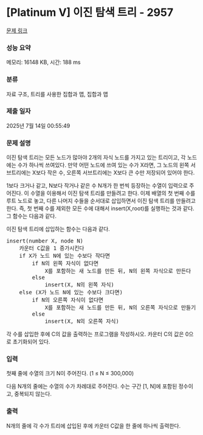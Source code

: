 # [Platinum V] 이진 탐색 트리 - 2957 

[문제 링크](https://www.acmicpc.net/problem/2957) 

### 성능 요약

메모리: 16148 KB, 시간: 188 ms

### 분류

자료 구조, 트리를 사용한 집합과 맵, 집합과 맵

### 제출 일자

2025년 7월 14일 00:55:49

### 문제 설명

<p>이진 탐색 트리는 모든 노드가 많아야 2개의 자식 노드를 가지고 있는 트리이고, 각 노드에는 수가 하나씩 쓰여있다. 만약 어떤 노드에 쓰여 있는 수가 X라면, 그 노드의 왼쪽 서브트리에는 X보다 작은 수, 오른쪽 서브트리에는 X보다 큰 수만 저장되어 있어야 한다.</p>

<p>1보다 크거나 같고, N보다 작거나 같은 수 N개가 한 번씩 등장하는 수열이 입력으로 주어진다. 이 수열을 이용해서 이진 탐색 트리를 만들려고 한다. 이제 배열의 첫 번째 수를 루트 노드로 놓고, 다른 나머지 수들을 순서대로 삽입하면서 이진 탐색 트리를 만들려고 한다. 즉, 첫 번째 수를 제외한 모든 수에 대해서 insert(X,root)를 실행하는 것과 같다. 그 함수는 다음과 같다. </p>

<p>이진 탐색 트리에 삽입하는 함수는 다음과 같다.</p>

<pre>insert(number X, node N)
    카운터 C값을 1 증가시킨다
    if X가 노드 N에 있는 수보다 작다면
        if N의 왼쪽 자식이 없다면
            X를 포함하는 새 노드를 만든 뒤, N의 왼쪽 자식으로 만든다
        else
            insert(X, N의 왼쪽 자식)
    else (X가 노드 N에 있는 수보다 크다면)
        if N의 오른쪽 자식이 없다면
            X를 포함하는 새 노드를 만든 뒤, N의 오른쪽 자식으로 만들기
        else
            insert(X, N의 오른쪽 자식)</pre>

<p>각 수를 삽입한 후에 C의 값을 출력하는 프로그램을 작성하시오. 카운터 C의 값은 0으로 초기화되어 있다.</p>

### 입력 

 <p>첫째 줄에 수열의 크기 N이 주어진다. (1 ≤ N ≤ 300,000)</p>

<p>다음 N개의 줄에는 수열의 수가 차례대로 주어진다. 수는 구간 [1, N]에 포함된 정수이고, 중복되지 않는다.</p>

### 출력 

 <p>N개의 줄에 각 수가 트리에 삽입된 후에 카운터 C값을 한 줄에 하나씩 출력한다.</p>

